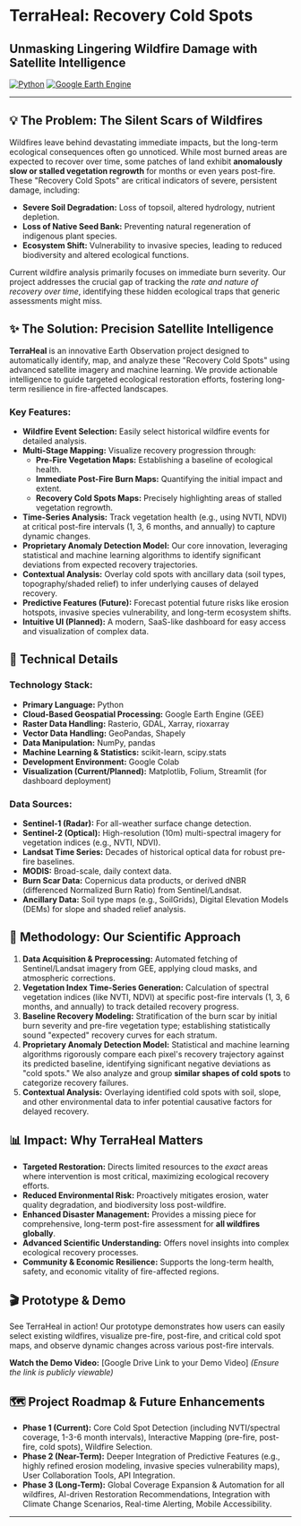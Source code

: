 # TerraHeal: Recovery Cold Spots

## Unmasking Lingering Wildfire Damage with Satellite Intelligence

[![Python](https://img.shields.io/badge/Python-3.9%2B-blue?style=flat-square&logo=python)](https://www.python.org/)
[![Google Earth Engine](https://img.shields.io/badge/Google%20Earth%20Engine-API-green?style=flat-square&logo=google-cloud)](https://earthengine.google.com/)


---

## 💡 The Problem: The Silent Scars of Wildfires

Wildfires leave behind devastating immediate impacts, but the long-term ecological consequences often go unnoticed. While most burned areas are expected to recover over time, some patches of land exhibit **anomalously slow or stalled vegetation regrowth** for months or even years post-fire. These "Recovery Cold Spots" are critical indicators of severe, persistent damage, including:

* **Severe Soil Degradation:** Loss of topsoil, altered hydrology, nutrient depletion.
* **Loss of Native Seed Bank:** Preventing natural regeneration of indigenous plant species.
* **Ecosystem Shift:** Vulnerability to invasive species, leading to reduced biodiversity and altered ecological functions.

Current wildfire analysis primarily focuses on immediate burn severity. Our project addresses the crucial gap of tracking the *rate and nature of recovery over time*, identifying these hidden ecological traps that generic assessments might miss.

## ✨ The Solution: Precision Satellite Intelligence

**TerraHeal** is an innovative Earth Observation project designed to automatically identify, map, and analyze these "Recovery Cold Spots" using advanced satellite imagery and machine learning. We provide actionable intelligence to guide targeted ecological restoration efforts, fostering long-term resilience in fire-affected landscapes.

### Key Features:

* **Wildfire Event Selection:** Easily select historical wildfire events for detailed analysis.
* **Multi-Stage Mapping:** Visualize recovery progression through:
    * **Pre-Fire Vegetation Maps:** Establishing a baseline of ecological health.
    * **Immediate Post-Fire Burn Maps:** Quantifying the initial impact and extent.
    * **Recovery Cold Spots Maps:** Precisely highlighting areas of stalled vegetation regrowth.
* **Time-Series Analysis:** Track vegetation health (e.g., using NVTI, NDVI) at critical post-fire intervals (1, 3, 6 months, and annually) to capture dynamic changes.
* **Proprietary Anomaly Detection Model:** Our core innovation, leveraging statistical and machine learning algorithms to identify significant deviations from expected recovery trajectories.
* **Contextual Analysis:** Overlay cold spots with ancillary data (soil types, topography/shaded relief) to infer underlying causes of delayed recovery.
* **Predictive Features (Future):** Forecast potential future risks like erosion hotspots, invasive species vulnerability, and long-term ecosystem shifts.
* **Intuitive UI (Planned):** A modern, SaaS-like dashboard for easy access and visualization of complex data.

## 🚀 Technical Details

### Technology Stack:

* **Primary Language:** Python
* **Cloud-Based Geospatial Processing:** Google Earth Engine (GEE)
* **Raster Data Handling:** Rasterio, GDAL, Xarray, rioxarray
* **Vector Data Handling:** GeoPandas, Shapely
* **Data Manipulation:** NumPy, pandas
* **Machine Learning & Statistics:** scikit-learn, scipy.stats
* **Development Environment:** Google Colab
* **Visualization (Current/Planned):** Matplotlib, Folium, Streamlit (for dashboard deployment)

### Data Sources:

* **Sentinel-1 (Radar):** For all-weather surface change detection.
* **Sentinel-2 (Optical):** High-resolution (10m) multi-spectral imagery for vegetation indices (e.g., NVTI, NDVI).
* **Landsat Time Series:** Decades of historical optical data for robust pre-fire baselines.
* **MODIS:** Broad-scale, daily context data.
* **Burn Scar Data:** Copernicus data products, or derived dNBR (differenced Normalized Burn Ratio) from Sentinel/Landsat.
* **Ancillary Data:** Soil type maps (e.g., SoilGrids), Digital Elevation Models (DEMs) for slope and shaded relief analysis.

## 🔬 Methodology: Our Scientific Approach

1.  **Data Acquisition & Preprocessing:** Automated fetching of Sentinel/Landsat imagery from GEE, applying cloud masks, and atmospheric corrections.
2.  **Vegetation Index Time-Series Generation:** Calculation of spectral vegetation indices (like NVTI, NDVI) at specific post-fire intervals (1, 3, 6 months, and annually) to track detailed recovery progress.
3.  **Baseline Recovery Modeling:** Stratification of the burn scar by initial burn severity and pre-fire vegetation type; establishing statistically sound "expected" recovery curves for each stratum.
4.  **Proprietary Anomaly Detection Model:** Statistical and machine learning algorithms rigorously compare each pixel's recovery trajectory against its predicted baseline, identifying significant negative deviations as "cold spots." We also analyze and group **similar shapes of cold spots** to categorize recovery failures.
5.  **Contextual Analysis:** Overlaying identified cold spots with soil, slope, and other environmental data to infer potential causative factors for delayed recovery.

## 📊 Impact: Why TerraHeal Matters

* **Targeted Restoration:** Directs limited resources to the *exact* areas where intervention is most critical, maximizing ecological recovery efforts.
* **Reduced Environmental Risk:** Proactively mitigates erosion, water quality degradation, and biodiversity loss post-wildfire.
* **Enhanced Disaster Management:** Provides a missing piece for comprehensive, long-term post-fire assessment for **all wildfires globally**.
* **Advanced Scientific Understanding:** Offers novel insights into complex ecological recovery processes.
* **Community & Economic Resilience:** Supports the long-term health, safety, and economic vitality of fire-affected regions.

## 🎬 Prototype & Demo

See TerraHeal in action! Our prototype demonstrates how users can easily select existing wildfires, visualize pre-fire, post-fire, and critical cold spot maps, and observe dynamic changes across various post-fire intervals.

**Watch the Demo Video:** [Google Drive Link to your Demo Video]
*(Ensure the link is publicly viewable)*

## 🗺️ Project Roadmap & Future Enhancements

* **Phase 1 (Current):** Core Cold Spot Detection (including NVTI/spectral coverage, 1-3-6 month intervals), Interactive Mapping (pre-fire, post-fire, cold spots), Wildfire Selection.
* **Phase 2 (Near-Term):** Deeper Integration of Predictive Features (e.g., highly refined erosion modeling, invasive species vulnerability maps), User Collaboration Tools, API Integration.
* **Phase 3 (Long-Term):** Global Coverage Expansion & Automation for all wildfires, AI-driven Restoration Recommendations, Integration with Climate Change Scenarios, Real-time Alerting, Mobile Accessibility.


---
